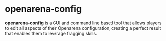 # openarena-config

**openarena-config** is a GUI and command line based tool that allows players to edit all aspects of their Openarena configuration, creating a perfect result that enables them to leverage fragging skills.
